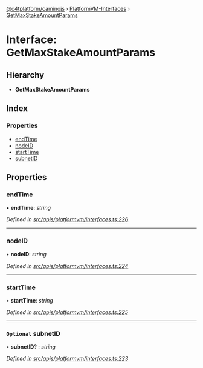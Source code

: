 [@c4tplatform/caminojs](../README.md) › [PlatformVM-Interfaces](../modules/platformvm_interfaces.md) › [GetMaxStakeAmountParams](platformvm_interfaces.getmaxstakeamountparams.md)

# Interface: GetMaxStakeAmountParams

## Hierarchy

* **GetMaxStakeAmountParams**

## Index

### Properties

* [endTime](platformvm_interfaces.getmaxstakeamountparams.md#endtime)
* [nodeID](platformvm_interfaces.getmaxstakeamountparams.md#nodeid)
* [startTime](platformvm_interfaces.getmaxstakeamountparams.md#starttime)
* [subnetID](platformvm_interfaces.getmaxstakeamountparams.md#optional-subnetid)

## Properties

###  endTime

• **endTime**: *string*

*Defined in [src/apis/platformvm/interfaces.ts:226](https://github.com/chain4travel/caminojs/blob/8077d740/src/apis/platformvm/interfaces.ts#L226)*

___

###  nodeID

• **nodeID**: *string*

*Defined in [src/apis/platformvm/interfaces.ts:224](https://github.com/chain4travel/caminojs/blob/8077d740/src/apis/platformvm/interfaces.ts#L224)*

___

###  startTime

• **startTime**: *string*

*Defined in [src/apis/platformvm/interfaces.ts:225](https://github.com/chain4travel/caminojs/blob/8077d740/src/apis/platformvm/interfaces.ts#L225)*

___

### `Optional` subnetID

• **subnetID**? : *string*

*Defined in [src/apis/platformvm/interfaces.ts:223](https://github.com/chain4travel/caminojs/blob/8077d740/src/apis/platformvm/interfaces.ts#L223)*
